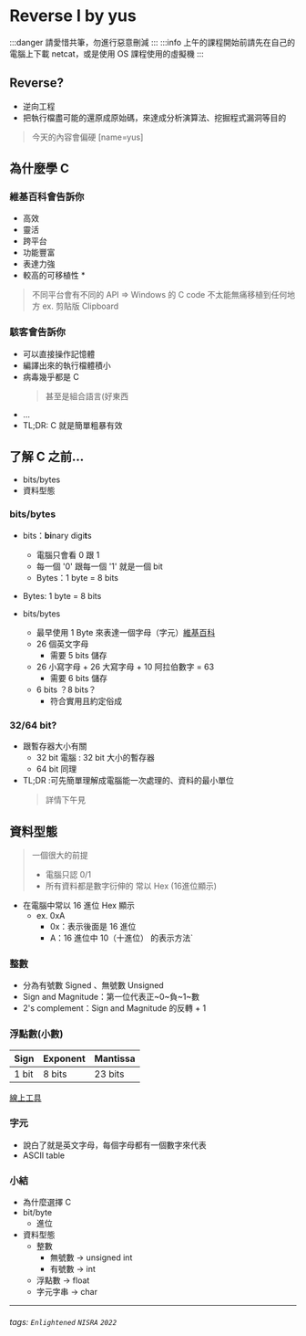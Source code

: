 # Reverse I by yus

:::danger
請愛惜共筆，勿進行惡意刪減
:::
:::info
上午的課程開始前請先在自己的電腦上下載 netcat，或是使用 OS 課程使用的虛擬機
:::
## Reverse?
- 逆向工程
- 把執行檔盡可能的還原成原始碼，來達成分析演算法、挖掘程式漏洞等目的
>今天的內容會偏硬
>[name=yus]

## 為什麼學 C
### 維基百科會告訴你
- 高效
- 靈活
- 跨平台
- 功能豐富
- 表達力強
- 較高的可移植性 *
>不同平台會有不同的 API
>=> Windows 的 C code 不太能無痛移植到任何地方
>ex. 剪貼版 Clipboard

### 駭客會告訴你
- 可以直接操作記憶體
- 編譯出來的執行檔體積小
- 病毒幾乎都是 C 
  >甚至是組合語言(好東西
- ...
- TL;DR: C 就是簡單粗暴有效
## 了解 C 之前...
- bits/bytes
- 資料型態
### bits/bytes
- bits：**bi**nary digi**t**s
    - 電腦只會看 0 跟 1
    - 每一個 '0' 跟每一個 '1' 就是一個 bit
    - Bytes：1 byte = 8 bits
- Bytes: 1 byte = 8 bits

- bits/bytes
    - 最早使用 1 Byte 來表達一個字母（字元）[維基百科](https://zh.wikipedia.org/zh-tw/%E5%AD%97%E8%8A%82)
    - 26 個英文字母
        - 需要 5 bits 儲存
    - 26 小寫字母 + 26 大寫字母 + 10 阿拉伯數字 = 63
        - 需要 6 bits 儲存
    - 6 bits ？8 bits？
        - 符合實用且約定俗成

###  32/64 bit?
- 跟暫存器大小有關
    - 32 bit 電腦 : 32 bit 大小的暫存器
    - 64 bit 同理
- TL;DR :可先簡單理解成電腦能一次處理的、資料的最小單位
    > 詳情下午見

## 資料型態

> 一個很大的前提
> - 電腦只認 0/1
> - 所有資料都是數字衍伸的
>   常以 Hex (16進位顯示)

- 在電腦中常以 16 進位 Hex 顯示
    - ex. 0xA
        - 0x：表示後面是 16 進位
        - A：16 進位中 10（十進位） 的表示方法`
### 整數
- 分為有號數 Signed 、無號數 Unsigned
- Sign and Magnitude：第一位代表正~0~負~1~數
- 2's complement：Sign and Magnitude 的反轉 + 1

### 浮點數(小數)
|Sign|Exponent|Mantissa|
|--|--|--|
|1 bit |8 bits |23 bits|

[線上工具](https://www.h-schmidt.net/FloatConverter/IEEE754.html)

### 字元
- 說白了就是英文字母，每個字母都有一個數字來代表
- ASCII table

### 小結
- 為什麼選擇 C
- bit/byte
    - 進位
- 資料型態
    - 整數
        - 無號數 → unsigned int
        - 有號數 → int
    - 浮點數 → float
    - 字元字串 → char


<!-- -->



---
###### tags: `Enlightened` `NISRA` `2022`

<style>
    .navbar-brand:before {
        content: ' NISRA × ';
        padding-left: 1.7em;
        background-image: url(https://i.imgur.com/ue2XHqP.png);
        background-repeat: no-repeat;
        background-size: contain;
    }
    .navbar-brand > .fa-file-text {
        padding-left: 0.1em;
        display: none;
    }
</style>
